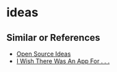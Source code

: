 # ideas


## Similar or References
- [Open Source Ideas](https://github.com/open-source-ideas/open-source-ideas)
- [I Wish There Was An App For . . .](https://iwishtherewasanappfor.com/)
